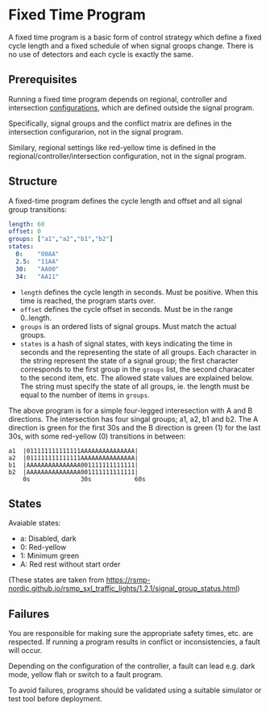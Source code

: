 # Fixed Time Program
A fixed time program is a basic form of control strategy which define a fixed cycle length and a fixed schedule of when signal groops change. There is no use of detectors and each cycle is exactly the same.

## Prerequisites
Running a fixed time program depends on regional, controller and intersection [configurations](configurations.md), which are defined outside the
signal program.

Specifically, signal groups and the conflict matrix are defines in the intersection configurarion, not in the signal program.

Similary, regional settings like red-yellow time is defined in the regional/controller/intersection configuration, not in the signal program.

## Structure
A fixed-time program defines the cycle length and offset and all signal group transitions:

```yaml
length: 60
offset: 0
groups: ["a1","a2","b1","b2"]
states:
  0:    "00AA"
  2.5:  "11AA"
  30:   "AA00"
  34:   "AA11"
```

- `length` defines the cycle length in seconds. Must be positive. When this time is reached, the program starts over.
- `offset` defines the cycle offset in seconds. Must be in the range 0..length.
- `groups` is an ordered lists of signal groups. Must match the actual groups.
- `states` is a hash of signal states, with keys indicating the time in seconds and the representing the state of all groups.
  Each character in the string represent the state of a signal group;
  the first character corresponds to the first group in the `groups` list,
  the second characater to the second item, etc. The allowed state values are explained below.
  The string must specify the state of all groups, ie. the length must be equal to the number of items in `groups`.

The above program is for a simple four-legged interesection with A and B directions. The intersection has four singal groups; a1, a2, b1 and b2. The A direction is green for the first 30s and the B direction is green (1) for the last 30s, with some red-yellow (0) transitions in between:

```
a1  |011111111111111AAAAAAAAAAAAAAA|
a2  |011111111111111AAAAAAAAAAAAAAA|
b1  |AAAAAAAAAAAAAAA001111111111111|
b2  |AAAAAAAAAAAAAAA001111111111111|
    0s              30s            60s
```

## States
Avaiable states:

- a: Disabled, dark
- 0: Red-yellow
- 1: Minimum green
- A: Red rest without start order

(These states are taken from https://rsmp-nordic.github.io/rsmp_sxl_traffic_lights/1.2.1/signal_group_status.html)

## Failures
You are responsible for making sure the appropriate safety times, etc. are respected.
If running a program results in conflict or inconsistencies, a fault will occur.

Depending on the configuration of the controller, a fault can lead e.g. dark mode, yellow flah or switch to a fault program.

To avoid failures, programs should be validated using a suitable simulator or test tool before deployment.
